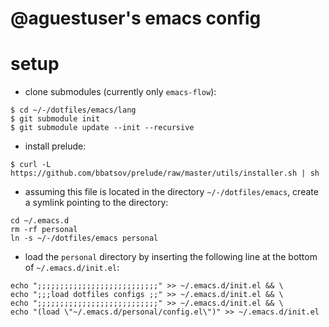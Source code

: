 # @aguestuser's emacs config

# setup

* clone submodules (currently only `emacs-flow`):

``` shell
$ cd ~/-/dotfiles/emacs/lang
$ git submodule init
$ git submodule update --init --recursive
```

* install prelude:

``` shell
$ curl -L https://github.com/bbatsov/prelude/raw/master/utils/installer.sh | sh
```

* assuming this file is located in the directory `~/-/dotfiles/emacs`, create a symlink pointing to the directory:

``` shell
cd ~/.emacs.d
rm -rf personal
ln -s ~/-/dotfiles/emacs personal
```

* load the `personal` directory by inserting the following line at the bottom of `~/.emacs.d/init.el`:

``` shell
echo ";;;;;;;;;;;;;;;;;;;;;;;;;;;" >> ~/.emacs.d/init.el && \
echo ";;;load dotfiles configs ;;" >> ~/.emacs.d/init.el && \
echo ";;;;;;;;;;;;;;;;;;;;;;;;;;;" >> ~/.emacs.d/init.el && \
echo "(load \"~/.emacs.d/personal/config.el\")" >> ~/.emacs.d/init.el
```
